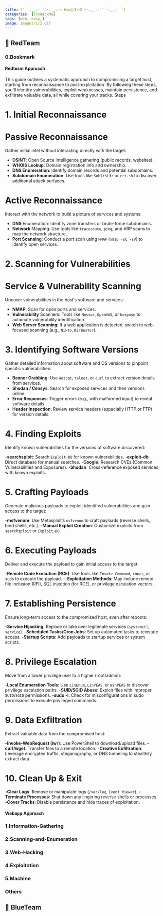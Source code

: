 ```yaml
---
title: (¯`·.¸¸.·´¯`·.¸¸.-> ᕼ𝓪𝓬ⓚＩηᎶ <-.¸¸.·´¯`·.¸¸.·´¯)
categories: [TryHackMe]
tags: [web, easy,]
image: images/1/2.gif
---
```


## 🔴 RedTeam
### 0.Bookmark
#### Redteam Approach
This guide outlines a systematic approach to compromising a target host, starting from reconnaissance to post-exploitation. By following these steps, you'll identify vulnerabilities, exploit weaknesses, maintain persistence, and exfiltrate valuable data, all while covering your tracks.
Steps

# 1. Initial Reconnaissance

# Passive Reconnaissance

Gather initial intel without interacting directly with the target:

- **OSINT**: Open Source Intelligence gathering (public records, websites).
- **WHOIS Lookup**: Domain registration info and ownership.
- **DNS Enumeration**: Identify domain records and potential subdomains.
- **Subdomain Enumeration**: Use tools like `Sublist3r` or `crt.sh` to discover additional attack surfaces.


# Active Reconnaissance

Interact with the network to build a picture of services and systems:

- **DNS** Enumeration: Identify zone transfers or brute-force subdomains.
- **Network** Mapping: Use tools like `traceroute`, `ping`, and ARP scans to map the network structure.
- **Port Scanning**: Conduct a port scan using `NMAP` (`nmap -sC -sV`) to identify open services.

# 2. Scanning for Vulnerabilities

# Service & Vulnerability Scanning

Uncover vulnerabilities in the host's software and services:

- **NMAP**: Scan for open ports and services.
- **Vulnerability** Scanners: Tools like `Nessus`, `OpenVAS`, or `Nexpose` to automate vulnerability identification.
- **Web Server Scanning**: If a web application is detected, switch to web-focused scanning (e.g., `Nikto`, `DirBuster`).


# 3. Identifying Software Versions

Gather detailed information about software and OS versions to pinpoint specific vulnerabilities:

- **Banner Grabbing**: Use `netcat`, `telnet`, or `curl` to extract version details from services.
- **Shodan / Censys**: Search for exposed services and their versions online.
- **Error Responses**: Trigger errors (e.g., with malformed input) to reveal software details.
- **Header Inspection**: Review service headers (especially HTTP or FTP) for version details.
# 4. Finding Exploits

Identify known vulnerabilities for the versions of software discovered:

-**searchsploit**: Search `Exploit-DB` for known vulnerabilities.
-**exploit-db**: Direct database for manual searches.
-**Google**: Research CVEs (Common Vulnerabilities and Exposures).
-**Shodan**: Cross-reference exposed services with known exploits.

# 5. Crafting Payloads

Generate malicious payloads to exploit identified vulnerabilities and gain access to the target:

-**msfvenom**: Use Metasploit’s `msfvenom` to craft payloads (reverse shells, bind shells, etc.).
-**Manual Exploit Creation**: Customize exploits from `searchsploit` or `Exploit-DB`.

# 6. Executing Payloads

Deliver and execute the payload to gain initial access to the target:

-**Remote Code Execution (RCE)**: Use tools like `Invoke-Command`, `runas`, or `sudo` to execute the payload.
--**Exploitation Methods**: May include remote file inclusion (RFI), SQL injection (for RCE), or privilege escalation vectors.

# 7. Establishing Persistence
Ensure long-term access to the compromised host, even after reboots:

-**Service Hijacking**: Replace or take over legitimate services (`systemctl`, `service`).
-**Scheduled Tasks/Cron Jobs**: Set up automated tasks to reinstate access.
-**Startup Scripts**: Add payloads to startup services or system scripts.

# 8. Privilege Escalation

Move from a lower privilege user to a higher (root/admin):

-**Local Enumeration Tools**: Use `LinEnum`, `LinPEAS`, or `WinPEAS` to discover privilege escalation paths.
-**SUID/SGID Abuse**: Exploit files with improper `SUID`/`SGID` permissions.
-**sudo -l**: Check for misconfigurations in sudo permissions to execute privileged commands.

# 9. Data Exfiltration

Extract valuable data from the compromised host:

-**Invoke-WebRequest (iwr)**: Use PowerShell to download/upload files.
-**curl/wget**: Transfer files to a remote location.
-**Creative Exfiltration**: Leverage encrypted traffic, steganography, or DNS tunneling to stealthily extract data.

# 10. Clean Up & Exit

-**Clear Logs**: Remove or manipulate logs (`/var/log`, `Event Viewer`).
-**Terminate Processes**: Shut down any lingering reverse shells or processes.
-**Cover Tracks**: Disable persistence and hide traces of exploitation.




















#### Webapp Approach

### 1.Information-Gathering
### 2.Scanning-and-Enumeration
### 3.Web-Hacking
### 4.Exploitation
### 5.Machine
### Others


## 🔵 BlueTeam
